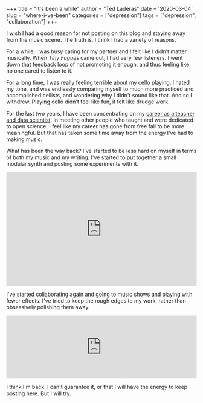 +++
title = "It's been a while"
author = "Ted Laderas"
date = '2020-03-04'
slug = "where-i-ve-been"
categories = ["depression"]
tags = ["depression", "collaboration"]
+++

I wish I had a good reason for not posting on this blog and staying away from the music scene. The truth is, I think I had a variety of reasons.

For a while, I was busy caring for my partner and I felt like I didn't matter musically. When *Tiny Fugues* came out, I had very few listeners. I went down that feedback loop of not promoting it enough, and thus feeling like no one cared to listen to it. 

For a long time, I was really feeling terrible about my cello playing. I hated my tone, and was endlessly comparing myself to much more practiced and accomplished cellists, and wondering why I didn't sound like that. And so I withdrew. Playing cello didn't feel like fun, it felt like drudge work. 

For the last two years, I have been concentrating on my [career as a teacher and data scientist](https://laderast.github.io). In meeting other people who taught and were dedicated to open science, I feel like my career has gone from free fall to be more meaningful. But that has taken some time away from the energy I've had to making music.

What has been the way back? I've started to be less hard on myself in terms of both my music and my writing. I've started to put together a small modular synth and posting some experiments with it. 

<iframe width="100%" height="300" scrolling="no" frameborder="no" allow="autoplay" src="https://w.soundcloud.com/player/?url=https%3A//api.soundcloud.com/playlists/1005341926&color=%23ff5500&auto_play=false&hide_related=false&show_comments=true&show_user=true&show_reposts=false&show_teaser=true"></iframe>

I've started collaborating again and going to music shows and playing with fewer effects. I've tried to keep the rough edges to my work, rather than obsessively polishing them away.

<iframe width="100%" height="166" scrolling="no" frameborder="no" allow="autoplay" src="https://w.soundcloud.com/player/?url=https%3A//api.soundcloud.com/tracks/702096574&color=%23ff5500&auto_play=false&hide_related=false&show_comments=true&show_user=true&show_reposts=false&show_teaser=true"></iframe>

I think I'm back. I can't guarantee it, or that I will have the energy to keep posting here. But I will try.